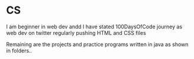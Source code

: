 # CS
I am beginner in web dev andd I have stated 100DaysOfCode journey as web dev on twitter
regularly pushing HTML and CSS files

Remaining are the projects and practice programs written in java as shown in folders..
